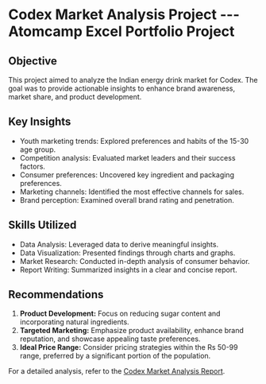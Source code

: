 # Codex Market Analysis Project --- Atomcamp Excel Portfolio Project

## Objective
This project aimed to analyze the Indian energy drink market for Codex. The goal was to provide actionable insights to enhance brand awareness, market share, and product development.

## Key Insights
- Youth marketing trends: Explored preferences and habits of the 15-30 age group.
- Competition analysis: Evaluated market leaders and their success factors.
- Consumer preferences: Uncovered key ingredient and packaging preferences.
- Marketing channels: Identified the most effective channels for sales.
- Brand perception: Examined overall brand rating and penetration.

## Skills Utilized
- Data Analysis: Leveraged data to derive meaningful insights.
- Data Visualization: Presented findings through charts and graphs.
- Market Research: Conducted in-depth analysis of consumer behavior.
- Report Writing: Summarized insights in a clear and concise report.

## Recommendations
1. **Product Development:** Focus on reducing sugar content and incorporating natural ingredients.
2. **Targeted Marketing:** Emphasize product availability, enhance brand reputation, and showcase appealing taste preferences.
3. **Ideal Price Range:** Consider pricing strategies within the Rs 50-99 range, preferred by a significant portion of the population.

For a detailed analysis, refer to the [Codex Market Analysis Report](https://github.com/HussainM899/Codex-Market-Research---Atomcamp-Portfolio-Project/blob/main/Codex%20Market%20Analysis%20Report%20(Hussain%20DS4%20Violet).pdf).
